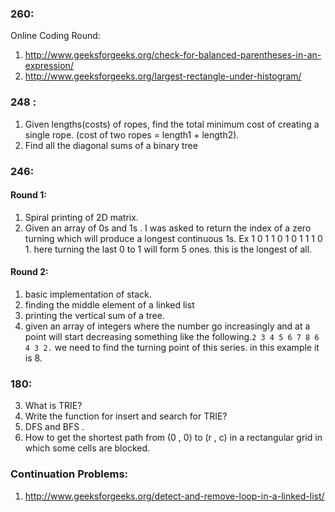 ###  260:

Online Coding Round:
1. http://www.geeksforgeeks.org/check-for-balanced-parentheses-in-an-expression/
2. http://www.geeksforgeeks.org/largest-rectangle-under-histogram/

### 248 :
1. Given lengths(costs) of ropes, find the total minimum cost of creating a single rope. (cost of two ropes = length1 + length2).
2. Find all the diagonal sums of a binary tree

### 246:
####  Round 1:
1. Spiral printing of 2D matrix.
2. Given an array of 0s and 1s . I was asked to return the index of a zero turning which will produce a longest continuous 1s.
    Ex 1 0 1 1 0 1 0 1 1 1 0 1. here turning the last 0 to 1 will form 5 ones. this is the longest of all.

####  Round 2:
1. basic implementation of stack.
2. finding the middle element of a linked list
3. printing the vertical sum of a tree.
4. given an array of integers where the number go increasingly and at a point will start decreasing something like the following.```2 3 4 5 6 7 8 6 4 3 2.``` we need to find the turning point of this series. in this example it is 8.

### 180:
3. What is TRIE?
4. Write the function for insert and search for TRIE?
5. DFS and BFS .
6. How to get the shortest path from (0 , 0) to (r , c) in a rectangular grid in which some cells are blocked.

### Continuation Problems:
1. http://www.geeksforgeeks.org/detect-and-remove-loop-in-a-linked-list/
